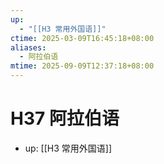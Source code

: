 ```yaml
---
up:
  - "[[H3 常用外国语]]"
ctime: 2025-03-09T16:45:18+08:00
aliases:
  - 阿拉伯语
mtime: 2025-09-09T12:37:18+08:00
---
```


# H37 阿拉伯语

- up: [[H3 常用外国语]]
